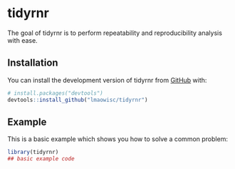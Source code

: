 
<!-- README.md is generated from README.Rmd. Please edit that file -->

# tidyrnr

<!-- badges: start -->
<!-- badges: end -->

The goal of tidyrnr is to perform repeatability and reproducibility
analysis with ease.

## Installation

You can install the development version of tidyrnr from
[GitHub](https://github.com/) with:

``` r
# install.packages("devtools")
devtools::install_github("lmaowisc/tidyrnr")
```

## Example

This is a basic example which shows you how to solve a common problem:

``` r
library(tidyrnr)
## basic example code
```

